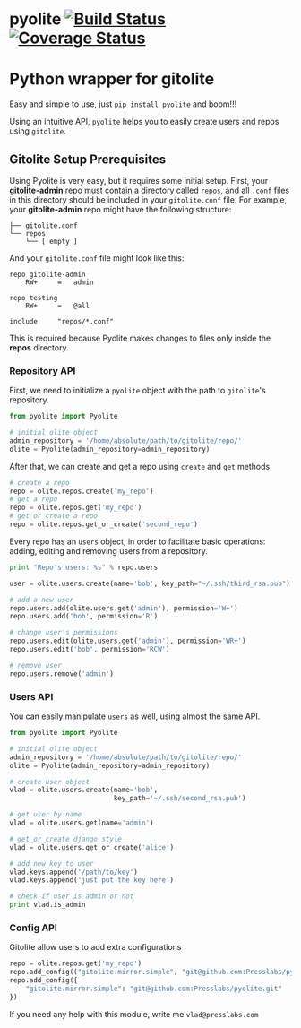 pyolite [![Build Status](https://travis-ci.org/PressLabs/pyolite.svg?branch=master)](https://travis-ci.org/PressLabs/pyolite) [![Coverage Status](https://coveralls.io/repos/PressLabs/pyolite/badge.svg?branch=master)](https://coveralls.io/github/PressLabs/pyolite)
=======
# Python wrapper for gitolite

Easy and simple to use, just `pip install pyolite` and boom!!!

Using an intuitive API, `pyolite` helps you to easily create users and repos using `gitolite`.

## Gitolite Setup Prerequisites

Using Pyolite is very easy, but it requires some initial setup. First, your **gitolite-admin** repo must contain a directory called `repos`, and all `.conf` files in this directory should be included in your `gitolite.conf` file. For example, your **gitolite-admin** repo might have the following structure:

```
├── gitolite.conf
└── repos
    └── [ empty ]
```

And your `gitolite.conf` file might look like this:

```
repo gitolite-admin
    RW+     =   admin

repo testing
    RW+     =   @all

include	    "repos/*.conf"
```

This is required because Pyolite makes changes to files only inside the **repos** directory.

### Repository API

First, we need to initialize a `pyolite` object with the path to `gitolite`'s repository.
```python
from pyolite import Pyolite

# initial olite object
admin_repository = '/home/absolute/path/to/gitolite/repo/'
olite = Pyolite(admin_repository=admin_repository)
```

After that, we can create and get a repo using `create` and `get` methods.
```python
# create a repo
repo = olite.repos.create('my_repo')
# get a repo
repo = olite.repos.get('my_repo')
# get or create a repo
repo = olite.repos.get_or_create('second_repo')
```

Every repo has an `users` object, in order to facilitate basic operations: adding, editing and removing users from a repository.
```python
print "Repo's users: %s" % repo.users

user = olite.users.create(name='bob', key_path="~/.ssh/third_rsa.pub")

# add a new user
repo.users.add(olite.users.get('admin'), permission='W+')
repo.users.add('bob', permission='R')

# change user's permissions
repo.users.edit(olite.users.get('admin'), permission='WR+')
repo.users.edit('bob', permission='RCW')

# remove user
repo.users.remove('admin')
```

### Users API

You can easily manipulate `users` as well, using almost the same API.

```python
from pyolite import Pyolite

# initial olite object
admin_repository = '/home/absolute/path/to/gitolite/repo/'
olite = Pyolite(admin_repository=admin_repository)

# create user object
vlad = olite.users.create(name='bob',
                          key_path='~/.ssh/second_rsa.pub')

# get user by name
vlad = olite.users.get(name='admin')

# get_or_create django style
vlad = olite.users.get_or_create('alice')

# add new key to user
vlad.keys.append('/path/to/key')
vlad.keys.append('just put the key here')

# check if user is admin or not
print vlad.is_admin
```

### Config API

Gitolite allow users to add extra configurations

```python
repo = olite.repos.get('my_repo')
repo.add_config(("gitolite.mirror.simple", "git@github.com:Presslabs/pyolite.git"))
repo.add_config({
    "gitolite.mirror.simple": "git@github.com:Presslabs/pyolite.git"
})
```

If you need any help with this module, write me `vlad@presslabs.com`
